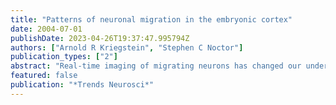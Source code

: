 ```yaml
---
title: "Patterns of neuronal migration in the embryonic cortex"
date: 2004-07-01
publishDate: 2023-04-26T19:37:47.995794Z
authors: ["Arnold R Kriegstein", "Stephen C Noctor"]
publication_types: ["2"]
abstract: "Real-time imaging of migrating neurons has changed our understanding of how newborn neurons reach their final positions in the developing cerebral cortex. The migratory routes and modes of migration are more diverse and complex than previously thought. The finding that cortical interneurons migrate to the cortex from origins in the ventral telencephalon has already markedly altered our view of cortical migration. More recent findings have demonstrated additional nuances in the migratory pattern and highlighted differences between subsets of interneurons. Moreover, radial migration of pyramidal neurons does not progress smoothly from ventricle to cortical plate, but is instead characterized by distinct migratory phases in which neurons change shape and direction of movement. Integrating these findings with the molecular machinery underlying migration will provide a more complete picture of how the cerebral cortex is assembled."
featured: false
publication: "*Trends Neurosci*"
---
```


